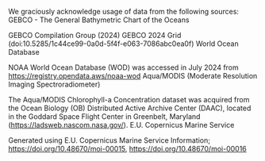 We graciously acknowledge usage of data from the following sources:
GEBCO - The General Bathymetric Chart of the Oceans

GEBCO Compilation Group (2024) GEBCO 2024 Grid (doi:10.5285/1c44ce99-0a0d-5f4f-e063-7086abc0ea0f)
World Ocean Database

NOAA World Ocean Database (WOD) was accessed in July 2024 from https://registry.opendata.aws/noaa-wod
Aqua/MODIS (Moderate Resolution Imaging Spectroradiometer)

The Aqua/MODIS Chlorophyll-a Concentration dataset was acquired from the Ocean Biology (OB) Distributed Active Archive Center (DAAC), located in the Goddard Space Flight Center in Greenbelt, Maryland (https://ladsweb.nascom.nasa.gov/).
E.U. Copernicus Marine Service

Generated using E.U. Copernicus Marine Service Information; https://doi.org/10.48670/moi-00015, https://doi.org/10.48670/moi-00016
